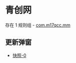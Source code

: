 # 青创网

存在 1 规则组 - [com.m17qcc.mm](/src/apps/com.m17qcc.mm.ts)

## 更新弹窗

- [快照-0](https://i.gkd.li/import/12642297)
